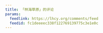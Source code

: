 ```yaml
---
title: 「林海草原」的评论
params:
  feedlink: https://lhcy.org/comments/feed
  feedid: fc1deeeec338f122769139775c3e1e0c
---
```


